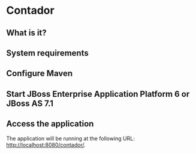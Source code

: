 Contador
========================

What is it?
-----------


System requirements
-------------------


Configure Maven
---------------


Start JBoss Enterprise Application Platform 6 or JBoss AS 7.1
-------------------------


Access the application 
---------------------
 
The application will be running at the following URL: <http://localhost:8080/contador/>.


